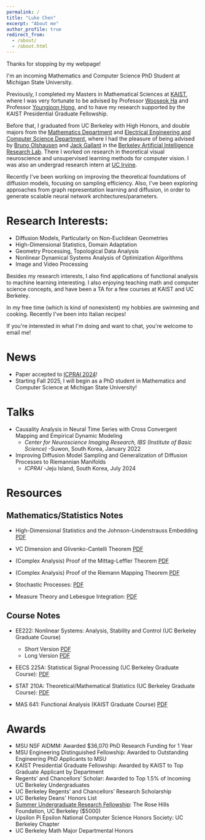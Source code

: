 ```yaml
---
permalink: /
title: "Luke Chen"
excerpt: "About me"
author_profile: true
redirect_from: 
  - /about/
  - /about.html
---
```


Thanks for stopping by my webpage!

I'm an incoming Mathematics and Computer Science PhD Student at Michigan State University.

Previously, I completed my Masters in Mathematical Sciences at [KAIST](https://mathsci.kaist.ac.kr/home/en/), where I was very fortunate to be advised by Professor [Wooseok Ha](https://haywse.github.io/) and Professor [Youngjoon Hong](https://www.youngjoonhong.com/publication), and to have my research supported by the KAIST Presidential Graduate Fellowship. 

Before that, I graduated from UC Berkeley with High Honors, and double majors from the [Mathematics Department](https://math.berkeley.edu/) and [Electrical Engineering and Computer Science Department](https://eecs.berkeley.edu), where I had the pleasure of being advised by [Bruno Olshausen](https://redwood.berkeley.edu/people/bruno-olshausen/) and [Jack Gallant](https://gallantlab.org/) in the [Berkeley Artificial Intelligence Research Lab](https://bair.berkeley.edu/). There I worked on research in theoretical visual neuroscience and unsupervised learning methods for computer vision. I was also an undergrad research intern at [UC Irvine](https://engineering.uci.edu/dept/eecs).

Recently I've been working on improving the theoretical foundations of diffusion models, focusing on sampling efficiency. Also, I've been exploring approaches from graph representation learning and diffusion, in order to generate scalable neural network architectures/parameters. 

Research Interests:
=====================

* Diffusion Models, Particularly on Non-Euclidean Geometries
* High-Dimensional Statistics, Domain Adaptation
* Geometry Processing, Topological Data Analysis
* Nonlinear Dynamical Systems Analysis of Optimization Algorithms
* Image and Video Processing
  
Besides my research interests, I also find applications of functional analysis to machine learning interesting. I also enjoying teaching math and computer science concepts, and have been a TA for a few courses at KAIST and UC Berkeley.

In my free time (which is kind of nonexistent) my hobbies are swimming and cooking. Recently I've been into Italian recipes! 

If you're interested in what I'm doing and want to chat, you're welcome to email me!


News
===

* Paper accepted to [ICPRAI 2024](https://brain.korea.ac.kr/icprai2024/)!
* Starting Fall 2025, I will begin as a PhD student in Mathematics and Computer Science at Michigan State University! 

Talks
===

* Causality Analysis in Neural Time Series with Cross Convergent Mapping and Empirical Dynamic Modeling
  * _Center for Neuroscience Imaging Research, IBS (Institute of Basic Science)_ -Suwon, South Korea, January 2022
* Improving Diffusion Model Sampling and Generalization of Diffusion Processes to Riemannian Manifolds
  * _ICPRAI_ -Jeju Island, South Korea, July 2024 

    
Resources
===
Mathematics/Statistics Notes
---

* High-Dimensional Statistics and the Johnson-Lindenstrauss Embedding [PDF](https://lchen64.github.io/files/JohnsonLindenstrauss.pdf)

* VC Dimension and Glivenko-Cantelli Theorem [PDF](https://lchen64.github.io/files/VC.pdf)

* (Complex Analysis) Proof of the Mittag-Leffler Theorem [PDF](https://lchen64.github.io/files/Mittag_Leffler_Theorem_Proof.pdf)

* (Complex Analysis) Proof of the Riemann Mapping Theorem [PDF](https://lchen64.github.io/files/Proof_of_Riemann_Mapping_Theorem.pdf)

* Stochastic Processes: [PDF](https://lchen64.github.io/files/Stochastic_Processes.pdf)

* Measure Theory and Lebesgue Integration: [PDF](https://lchen64.github.io/files/MeasureAndIntegration.pdf)

Course Notes 
---

* EE222: Nonlinear Systems: Analysis, Stability and Control (UC Berkeley Graduate Course) 
    * Short Version [PDF](https://lchen64.github.io/files/EE222(NonlinearSystems).pdf) 
    * Long Version [PDF](https://lchen64.github.io/files/Nonlinear_Systems___Professor_Sreenath___Public.pdf)

* EECS 225A: Statistical Signal Processing (UC Berkeley Graduate Course): [PDF](https://lchen64.github.io/files/EECS225A(StatisticalSignalProcessing).pdf)

* STAT 210A: Theoretical/Mathematical Statistics (UC Berkeley Graduate Course): [PDF](https://lchen64.github.io/files/STAT210A(TheoreticalStatistics).pdf)

* MAS 641: Functional Analysis (KAIST Graduate Course) [PDF](https://lchen64.github.io/files/FunctionalAnalysis.pdf)



Awards
===
* MSU NSF AIDMM: Awarded $36,070 PhD Research Funding for 1 Year
* MSU Engineering Distinguished Fellowship: Awarded to Outstanding Engineering PhD Applicants to MSU
* KAIST Presidential Graduate Fellowship: Awarded by KAIST to Top Graduate Applicant by Department
* Regents’ and Chancellors’ Scholar: Awarded to Top 1.5% of Incoming UC Berkeley Undergraduates
* UC Berkeley Regents’ and Chancellors’ Research Scholarship
* UC Berkeley Deans' Honors List 
* [Summer Undergraduate Research Fellowship](https://research.berkeley.edu/surf/): The Rose Hills Foundation, UC Berkeley ($5000) 
* Upsilon Pi Epsilon National Computer Science Honors Society: UC Berkeley Chapter
* UC Berkeley Math Major Departmental Honors
